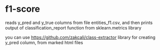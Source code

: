# f1-score

reads y_pred and y_true columns from file entities_f1.csv, and then prints output of classification_report function from sklearn.metrics library

you can use https://github.com/zakcali/class-extractor library for creating y_pred column, from marked html files
